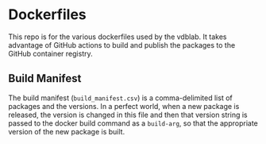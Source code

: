 # Dockerfiles
This repo is for the various dockerfiles used by the vdblab.  It takes advantage of GitHub actions to build and publish the packages to the GitHub container registry.

## Build Manifest
The build manifest (`build_manifest.csv`) is a comma-delimited list of packages and the versions. In a perfect world, when a new package is released, the version is changed in this file and then that version string is passed to the docker build command as a `build-arg`, so that the appropriate version of the new package is built.
